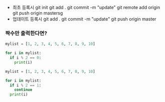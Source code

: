 - 최초 등록시
  git init
  git add .
  git commit -m "update"
  git remote add origin <URL>
  git push origin mastersg
- 업데이트 등록시
  git add .
  git commit -m "update"
  git push origin master





### 짝수만 출력한다면?

``` python
mylist = [1, 2, 3, 4, 5, 6, 7, 8, 9, 10]

for i in mylist:
  if i % 2 == 0:
    print(i)
```



``` python
mylist = [1, 2, 3, 4, 5, 6, 7, 8, 9, 10]

for i in mylist:
  if i % 2 == 1:
    continue
  print(i)
```





